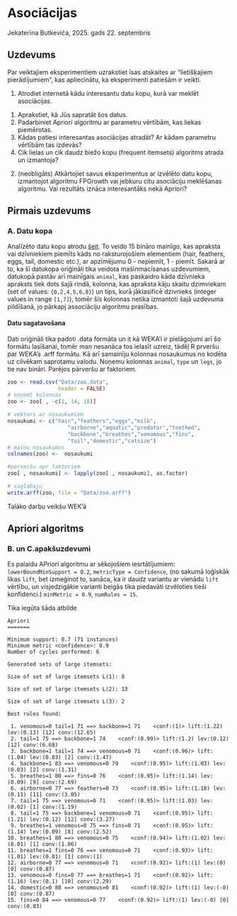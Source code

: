 Asociācijas
================
Jekaterīna Butkeviča,
2025. gads 22. septembris

## Uzdevums

Par veiktajiem eksperimentiem uzrakstiet īsas atskaites ar “lietišķajiem
pierādījumiem”, kas apliecinātu, ka eksperimenti patiešām ir veikti.

1)  Atrodiet internetā kādu interesantu datu kopu, kurā var meklēt
    asociācijas.  

<!-- -->

1)  Aprakstiet, kā Jūs sapratāt šos datus.
2)  Padarbiniet Apriori algoritmu ar parametru vērtībām, kas liekas
    piemērotas.
3)  Kādas patiesi interesantas asociācijas atradāt? Ar kādam parametru
    vērtībām tas izdevās?
4)  Cik lielas un cik daudz biežo kopu (frequent itemsets) algoritms
    atrada un izmantoja?

<!-- -->

2)  (neobligāts) Atkārtojiet savus eksperimentus ar izvēlēto datu kopu,
    izmantojot algoritmu FPGrowth vai jebkuru citu asociāciju meklēšanas
    algoritmu. Vai rezultāts iznāca interesantāks nekā Apriori?

## Pirmais uzdevums

### A. Datu kopa

Analīzēto datu kopu atrodu
[šeit](https://archive.ics.uci.edu/dataset/111/zoo). To veido 15 bināro
mainīgo, kas apraksta vai dzīvniekiem piemīts kāds no raksturojošiem
elementiem (hair, feathers, eggs, tail, domestic etc.), ar apzīmējumu
0 - nepiemīt, 1 - piemīt. Sakarā ar to, ka šī datukopa oriģināli tika
veidota mašīnmacīsanas uzdevumiem, datukopā pastāv arī mainīgais
`animal`, kas paskaidro kāda dzīvnieka apraksts tiek dots šajā rindā,
kolonna, kas apraksta kāju skaitu dzimviekam (set of values:
`{0,2,4,5,6,8}`) un tips, kurā jāklasificē dzivnieks (integer values in
range `[1,7]`), tomēr šis kolonnas netika izmantoti šajā uzdevuma
pildīšanā, jo pārkapj associāciju algoritmu prasības.

#### Datu sagatavošana

Dati oriģināli tika padoti .data formāta un it kā WEKA’i ir pielāgojumi
arī šo formātu lasīšanai, tomēr man nesanāca tos ielasīt uzreiz, tādēļ R
prveršu par WEKA’s .arff formātu. Kā arī samainīju kolonnas nosaukumus
no kodēta uz cilvēkam saprotamu valodu. Noņemu kolonnas `animal`, `type`
un `legs`, jo tie nav bināri. Parējos pārveršu ar faktoriem.

``` r
zoo <- read.csv("Data/zoo.data", 
                header = FALSE)
# noņemt kolonnas
zoo <- zoo[ , -c(1, 14, 18)]

# vektors ar nosaukumiem
nosaukumi <- c("hair","feathers","eggs","milk",
                   "airborne","aquatic","predator","toothed",
                   "backbone","breathes","venomous","fins",
                   "tail","domestic","catsize")
# mainu nosaukumus
colnames(zoo) <-  nosaukumi

#parveršu apr faktoriem
zoo[ , nosaukumi] <- lapply(zoo[ , nosaukumi], as.factor)

# saglabaju
write.arff(zoo, file = "Data/zoo.arff")
```

Talāko darbu veikšu WEK’ā

## Apriori algoritms

### B. un C.apakšuzdevumi

Es palaidu APriori algoritmu ar sēkojošiem iesrtātījumiem:
`lowerBoundMinSupport = 0.2`, `metricType = Confidence`, (no sakumā
loģiskāk likas `lift`, bet izmeģinot to, sanāca, ka ir daudz variantu ar
vienādu `lift` vērtību, un visjedzigākie varianti beigās tika piedavāti
izvēloties tieši konfidenci.) `minMetric = 0.9`, `numRules = 15`.

Tika iegūta šāda atbilde

    Apriori
    =======

    Minimum support: 0.7 (71 instances)
    Minimum metric <confidence>: 0.9
    Number of cycles performed: 6

    Generated sets of large itemsets:

    Size of set of large itemsets L(1): 8

    Size of set of large itemsets L(2): 13

    Size of set of large itemsets L(3): 2

    Best rules found:

     1. venomous=0 tail=1 71 ==> backbone=1 71    <conf:(1)> lift:(1.22) lev:(0.13) [12] conv:(12.65)
     2. tail=1 75 ==> backbone=1 74    <conf:(0.99)> lift:(1.2) lev:(0.12) [12] conv:(6.68)
     3. backbone=1 tail=1 74 ==> venomous=0 71    <conf:(0.96)> lift:(1.04) lev:(0.03) [2] conv:(1.47)
     4. backbone=1 83 ==> venomous=0 79    <conf:(0.95)> lift:(1.03) lev:(0.03) [2] conv:(1.31)
     5. breathes=1 80 ==> fins=0 76    <conf:(0.95)> lift:(1.14) lev:(0.09) [9] conv:(2.69)
     6. airborne=0 77 ==> feathers=0 73    <conf:(0.95)> lift:(1.18) lev:(0.11) [11] conv:(3.05)
     7. tail=1 75 ==> venomous=0 71    <conf:(0.95)> lift:(1.03) lev:(0.02) [1] conv:(1.19)
     8. tail=1 75 ==> backbone=1 venomous=0 71    <conf:(0.95)> lift:(1.21) lev:(0.12) [12] conv:(3.27)
     9. breathes=1 venomous=0 75 ==> fins=0 71    <conf:(0.95)> lift:(1.14) lev:(0.09) [8] conv:(2.52)
    10. breathes=1 80 ==> venomous=0 75    <conf:(0.94)> lift:(1.02) lev:(0.01) [1] conv:(1.06)
    11. breathes=1 fins=0 76 ==> venomous=0 71    <conf:(0.93)> lift:(1.01) lev:(0.01) [1] conv:(1)
    12. airborne=0 77 ==> venomous=0 71    <conf:(0.92)> lift:(1) lev:(0) [0] conv:(0.87)
    13. venomous=0 fins=0 77 ==> breathes=1 71    <conf:(0.92)> lift:(1.16) lev:(0.1) [10] conv:(2.29)
    14. domestic=0 88 ==> venomous=0 81    <conf:(0.92)> lift:(1) lev:(-0) [0] conv:(0.87)
    15. fins=0 84 ==> venomous=0 77    <conf:(0.92)> lift:(1) lev:(-0) [0] conv:(0.83)
